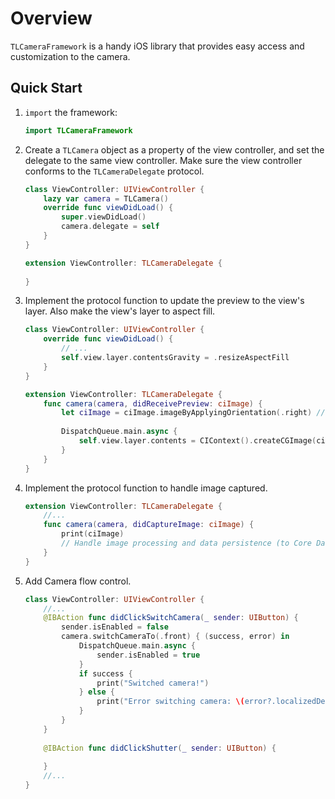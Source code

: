# Overview
`TLCameraFramework` is a handy iOS library that provides easy access and customization to the camera.

## Quick Start

1. `import` the framework:

	```swift
	import TLCameraFramework
	```

2. Create a `TLCamera` object as a property of the view controller, and set the delegate to the same view controller. Make sure the view controller conforms to the `TLCameraDelegate` protocol.

	```swift
	class ViewController: UIViewController {
		lazy var camera = TLCamera()
		override func viewDidLoad() {
			super.viewDidLoad()
			camera.delegate = self
		}
	}
	
	extension ViewController: TLCameraDelegate {
		
	}
	```

3. Implement the protocol function to update the preview to the view's layer. Also make the view's layer to aspect fill.

	```swift
	class ViewController: UIViewController {
		override func viewDidLoad() {
			// ...
			self.view.layer.contentsGravity = .resizeAspectFill
		}
	}
	
	extension ViewController: TLCameraDelegate {
		func camera(camera, didReceivePreview: ciImage) {
			let ciImage = ciImage.imageByApplyingOrientation(.right) // Assuming the device is in portrait mode; change accordingly.
			
			DispatchQueue.main.async {
				self.view.layer.contents = CIContext().createCGImage(ciImage, from: ciImage.extent)
			}
		}
	}
	```

4. Implement the protocol function to handle image captured.

	```swift
	extension ViewController: TLCameraDelegate {
		//...
		func camera(camera, didCaptureImage: ciImage) {
			print(ciImage)
			// Handle image processing and data persistence (to Core Data model, to user's Album, etc.)
		}
	}
	```

5. Add Camera flow control.

	```swift
	class ViewController: UIViewController {
		//...
		@IBAction func didClickSwitchCamera(_ sender: UIButton) {
			sender.isEnabled = false
			camera.switchCameraTo(.front) { (success, error) in
				DispatchQueue.main.async {
					sender.isEnabled = true
				}
				if success {
					print("Switched camera!")
				} else {
					print("Error switching camera: \(error?.localizedDescription ?? "Unknown Error")")
				}
			}
		}
		
		@IBAction func didClickShutter(_ sender: UIButton) {
			
		}
		//...
	}
	```
